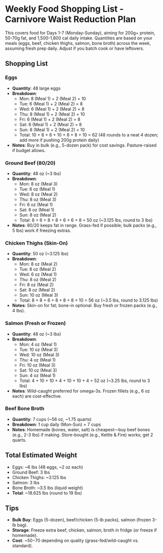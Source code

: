 # Weekly Food Shopping List - Carnivore Waist Reduction Plan

This covers food for Days 1-7 (Monday-Sunday), aiming for 200g+ protein, 50-70g fat, and 1,500-1,800 cal daily intake. Quantities are based on your meals (eggs, beef, chicken thighs, salmon, bone broth) across the week, assuming fresh prep daily. Adjust if you batch cook or have leftovers.

## Shopping List

### Eggs
- **Quantity**: 48 large eggs
- **Breakdown**: 
  - Mon: 8 (Meal 1) + 2 (Meal 2) = 10
  - Tue: 6 (Meal 1) + 2 (Meal 2) = 8
  - Wed: 6 (Meal 1) + 2 (Meal 2) = 8
  - Thu: 8 (Meal 1) + 2 (Meal 2) = 10
  - Fri: 6 (Meal 1) + 2 (Meal 2) = 8
  - Sat: 6 (Meal 1) + 2 (Meal 2) = 8
  - Sun: 8 (Meal 1) + 2 (Meal 2) = 10
  - Total: 10 + 8 + 8 + 10 + 8 + 8 + 10 = 62 (48 rounds to a neat 4 dozen; add more if pushing 200g protein daily)
- **Notes**: Buy in bulk (e.g., 5-dozen pack) for cost savings. Pasture-raised if budget allows.

### Ground Beef (80/20)
- **Quantity**: 48 oz (~3 lbs)
- **Breakdown**:
  - Mon: 8 oz (Meal 3)
  - Tue: 6 oz (Meal 1)
  - Wed: 8 oz (Meal 2)
  - Thu: 8 oz (Meal 3)
  - Fri: 6 oz (Meal 1)
  - Sat: 6 oz (Meal 1)
  - Sun: 8 oz (Meal 2)
  - Total: 8 + 6 + 8 + 8 + 6 + 6 + 8 = 50 oz (~3.125 lbs, round to 3 lbs)
- **Notes**: 80/20 keeps fat in range. Grass-fed if possible; bulk packs (e.g., 5 lbs) work if freezing extras.

### Chicken Thighs (Skin-On)
- **Quantity**: 50 oz (~3.125 lbs)
- **Breakdown**:
  - Mon: 8 oz (Meal 2)
  - Tue: 8 oz (Meal 2)
  - Wed: 6 oz (Meal 1)
  - Thu: 8 oz (Meal 2)
  - Fri: 8 oz (Meal 2)
  - Sat: 8 oz (Meal 2)
  - Sun: 10 oz (Meal 3)
  - Total: 8 + 8 + 6 + 8 + 8 + 8 + 10 = 56 oz (~3.5 lbs, round to 3.125 lbs)
- **Notes**: Skin-on for fat; bone-in optional. Buy fresh or frozen packs (e.g., 4 lbs).

### Salmon (Fresh or Frozen)
- **Quantity**: 48 oz (~3 lbs)
- **Breakdown**:
  - Mon: 4 oz (Meal 1)
  - Tue: 10 oz (Meal 3)
  - Wed: 10 oz (Meal 3)
  - Thu: 4 oz (Meal 1)
  - Fri: 10 oz (Meal 3)
  - Sat: 10 oz (Meal 3)
  - Sun: 4 oz (Meal 1)
  - Total: 4 + 10 + 10 + 4 + 10 + 10 + 4 = 52 oz (~3.25 lbs, round to 3 lbs)
- **Notes**: Wild-caught preferred for omega-3s. Frozen fillets (e.g., 6 oz each) are cost-effective.

### Beef Bone Broth
- **Quantity**: 7 cups (~56 oz, ~1.75 quarts)
- **Breakdown**: 1 cup daily (Mon-Sun) = 7 cups
- **Notes**: Homemade (bones, water, salt) is cheapest—buy beef bones (e.g., 2-3 lbs) if making. Store-bought (e.g., Kettle & Fire) works; get 2 quarts.

## Total Estimated Weight
- Eggs: ~6 lbs (48 eggs, ~2 oz each)
- Ground Beef: 3 lbs
- Chicken Thighs: ~3.125 lbs
- Salmon: 3 lbs
- Bone Broth: ~3.5 lbs (liquid weight)
- **Total**: ~18.625 lbs (round to 19 lbs)

## Tips
- **Bulk Buy**: Eggs (5-dozen), beef/chicken (5-lb packs), salmon (frozen 3-lb bag).
- **Storage**: Freeze extra beef, chicken, salmon; broth in fridge (or freeze if homemade).
- **Cost**: ~$50-$70 depending on quality (grass-fed/wild-caught vs. standard).

